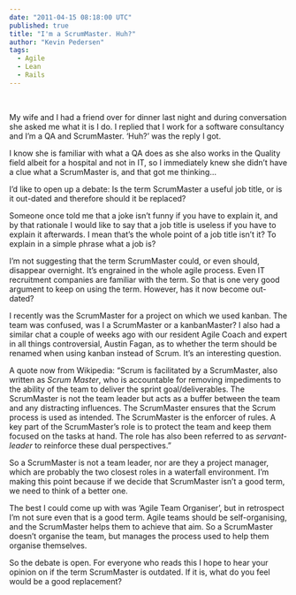 ```yaml
---
date: "2011-04-15 08:18:00 UTC"
published: true
title: "I'm a ScrumMaster. Huh?"
author: "Kevin Pedersen"
tags:
  - Agile
  - Lean
  - Rails
---
```


<p>&nbsp;</p>
<p>My wife and I had a friend over for dinner last night and during conversation she asked me what it is I do. I replied that I work for a software consultancy and I&rsquo;m a QA and ScrumMaster. &lsquo;Huh?&rsquo; was the reply I got.</p>
<p>I know she is familiar with what a QA does as she also works in the Quality field albeit for a hospital and not in IT, so I immediately knew she didn&rsquo;t have a clue what a ScrumMaster is, and that got me thinking&hellip;</p>
<p>I&rsquo;d like to open up a debate: Is the term ScrumMaster a useful job title, or is it out-dated and therefore should it be replaced?</p>
<p>Someone once told me that a joke isn&rsquo;t funny if you have to explain it, and by that rationale I would like to say that a job title is useless if you have to explain it afterwards. I mean that&rsquo;s the whole point of a job title isn&rsquo;t it? To explain in a simple phrase what a job is?</p>
<p>I&rsquo;m not suggesting that the term ScrumMaster could, or even should, disappear overnight. It&rsquo;s engrained in the whole agile process. Even IT recruitment companies are familiar with the term. So that is one very good argument to keep on using the term. However, has it now become out-dated?</p>
<p>I recently was the ScrumMaster for a project on which we used kanban. The team was confused, was I a ScrumMaster or a kanbanMaster? I also had a similar chat a couple of weeks ago with our resident Agile Coach and expert in all things controversial, Austin Fagan, as to whether the term should be renamed when using kanban instead of Scrum. It&rsquo;s an interesting question.</p>
<p>A quote now from Wikipedia: &ldquo;Scrum is facilitated by a ScrumMaster, also written as&nbsp;<em>Scrum Master</em>, who is accountable for removing impediments to the ability of the team to deliver the sprint goal/deliverables. The ScrumMaster is not the team leader but acts as a buffer between the team and any distracting influences. The ScrumMaster ensures that the Scrum process is used as intended. The ScrumMaster is the enforcer of rules. A key part of the ScrumMaster&rsquo;s role is to protect the team and keep them focused on the tasks at hand. The role has also been referred to as&nbsp;<em>servant-leader</em>&nbsp;to reinforce these dual perspectives.&rdquo;</p>
<p>So a ScrumMaster is not a team leader, nor are they a project manager, which are probably the two closest roles in a waterfall environment. I&rsquo;m making this point because if we decide that ScrumMaster isn&rsquo;t a good term, we need to think of a better one.</p>
<p>The best I could come up with was &lsquo;Agile Team Organiser&rsquo;, but in retrospect I&rsquo;m not sure even that is a good term. Agile teams should be self-organising, and the ScrumMaster helps them to achieve that aim. So a ScrumMaster doesn&rsquo;t organise the team, but manages the process used to help them organise themselves.</p>
<p>So the debate is open. For everyone who reads this I hope to hear your opinion on if the term ScrumMaster is outdated. If it is, what do you feel would be a good replacement?</p>

